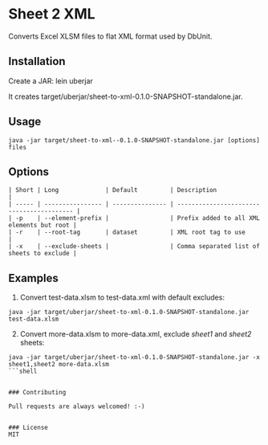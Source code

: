 # Sheet 2 XML

Converts Excel XLSM files to flat XML format used by DbUnit.

## Installation

Create a JAR: lein uberjar

It creates target/uberjar/sheet-to-xml-0.1.0-SNAPSHOT-standalone.jar.

## Usage

```shell
java -jar target/sheet-to-xml--0.1.0-SNAPSHOT-standalone.jar [options] files
```

## Options

```shell
| Short | Long             | Default         | Description                               |
| ----- | ---------------- | --------------- | ----------------------------------------- |
| -p    | --element-prefix |                 | Prefix added to all XML elements but root |
| -r    | --root-tag       | dataset         | XML root tag to use                       |
| -x    | --exclude-sheets |                 | Comma separated list of sheets to exclude |
```

## Examples

1. Convert test-data.xlsm to test-data.xml with default excludes:

```shell
java -jar target/uberjar/sheet-to-xml-0.1.0-SNAPSHOT-standalone.jar test-data.xlsm
```

2. Convert more-data.xlsm to more-data.xml, exclude _sheet1_ and _sheet2_ sheets:

```shell
java -jar target/uberjar/sheet-to-xml-0.1.0-SNAPSHOT-standalone.jar -x sheet1,sheet2 more-data.xlsm
```shell


### Contributing

Pull requests are always welcomed! :-)


### License
MIT
